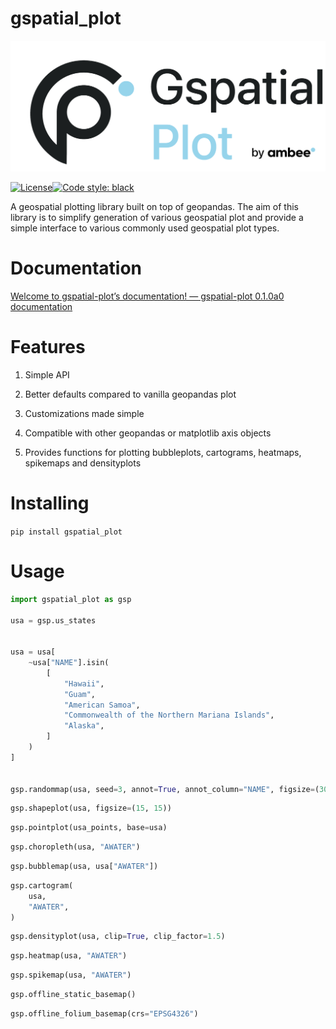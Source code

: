 # gspatial_plot

![](docs/images/logo.png)

[![License](https://shields.io/badge/license-MIT-green.svg)](https://opensource.org/licenses/MIT)[![Code style: black](https://img.shields.io/badge/code%20style-black-000000.svg)](https://github.com/psf/black)

A geospatial plotting library built on top of geopandas. The aim of this library is to simplify generation of various geospatial plot and provide a simple interface to various commonly used geospatial plot types.

# Documentation

[Welcome to gspatial-plot’s documentation! &mdash; gspatial-plot 0.1.0a0 documentation](https://gspatial-plot.readthedocs.io/en/latest/index.html)

# Features

1. Simple API

2. Better defaults compared to vanilla geopandas plot

3. Customizations made simple

4. Compatible with other geopandas or matplotlib axis objects

5. Provides functions for plotting bubbleplots, cartograms, heatmaps, spikemaps and densityplots

# Installing

`pip install gspatial_plot`

# Usage

```python
import gspatial_plot as gsp

usa = gsp.us_states


usa = usa[
    ~usa["NAME"].isin(
        [
            "Hawaii",
            "Guam",
            "American Samoa",
            "Commonwealth of the Northern Mariana Islands",
            "Alaska",
        ]
    )
]


gsp.randommap(usa, seed=3, annot=True, annot_column="NAME", figsize=(30, 30))
```

```python
gsp.shapeplot(usa, figsize=(15, 15))
```

```python
gsp.pointplot(usa_points, base=usa)
```

```python
gsp.choropleth(usa, "AWATER")
```

```python
gsp.bubblemap(usa, usa["AWATER"])
```

```python
gsp.cartogram(
    usa,
    "AWATER",
)
```

```python
gsp.densityplot(usa, clip=True, clip_factor=1.5)
```

```python
gsp.heatmap(usa, "AWATER")
```

```python
gsp.spikemap(usa, "AWATER")
```

```python
gsp.offline_static_basemap()
```

```python
gsp.offline_folium_basemap(crs="EPSG4326")
```
